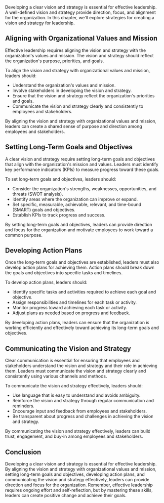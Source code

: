 
Developing a clear vision and strategy is essential for effective leadership. A well-defined vision and strategy provide direction, focus, and alignment for the organization. In this chapter, we'll explore strategies for creating a vision and strategy for leadership.

Aligning with Organizational Values and Mission
-----------------------------------------------

Effective leadership requires aligning the vision and strategy with the organization's values and mission. The vision and strategy should reflect the organization's purpose, priorities, and goals.

To align the vision and strategy with organizational values and mission, leaders should:

- Understand the organization's values and mission.
- Involve stakeholders in developing the vision and strategy.
- Ensure that the vision and strategy reflect the organization's priorities and goals.
- Communicate the vision and strategy clearly and consistently to employees and stakeholders.

By aligning the vision and strategy with organizational values and mission, leaders can create a shared sense of purpose and direction among employees and stakeholders.

Setting Long-Term Goals and Objectives
--------------------------------------

A clear vision and strategy require setting long-term goals and objectives that align with the organization's mission and values. Leaders must identify key performance indicators (KPIs) to measure progress toward these goals.

To set long-term goals and objectives, leaders should:

- Consider the organization's strengths, weaknesses, opportunities, and threats (SWOT analysis).
- Identify areas where the organization can improve or expand.
- Set specific, measurable, achievable, relevant, and time-bound (SMART) goals and objectives.
- Establish KPIs to track progress and success.

By setting long-term goals and objectives, leaders can provide direction and focus for the organization and motivate employees to work toward a common purpose.

Developing Action Plans
-----------------------

Once the long-term goals and objectives are established, leaders must also develop action plans for achieving them. Action plans should break down the goals and objectives into specific tasks and timelines.

To develop action plans, leaders should:

- Identify specific tasks and activities required to achieve each goal and objective.
- Assign responsibilities and timelines for each task or activity.
- Monitor progress toward achieving each task or activity.
- Adjust plans as needed based on progress and feedback.

By developing action plans, leaders can ensure that the organization is working efficiently and effectively toward achieving its long-term goals and objectives.

Communicating the Vision and Strategy
-------------------------------------

Clear communication is essential for ensuring that employees and stakeholders understand the vision and strategy and their role in achieving them. Leaders must communicate the vision and strategy clearly and consistently using various channels and methods.

To communicate the vision and strategy effectively, leaders should:

- Use language that is easy to understand and avoids ambiguity.
- Reinforce the vision and strategy through regular communication and reminders.
- Encourage input and feedback from employees and stakeholders.
- Be transparent about progress and challenges in achieving the vision and strategy.

By communicating the vision and strategy effectively, leaders can build trust, engagement, and buy-in among employees and stakeholders.

Conclusion
----------

Developing a clear vision and strategy is essential for effective leadership. By aligning the vision and strategy with organizational values and mission, setting long-term goals and objectives, developing action plans, and communicating the vision and strategy effectively, leaders can provide direction and focus for the organization. Remember, effective leadership requires ongoing effort and self-reflection, but by mastering these skills, leaders can create positive change and achieve their goals.
